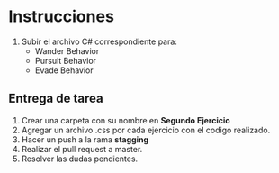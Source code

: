# Instrucciones
1. Subir el archivo C# correspondiente para:
    - Wander Behavior
    - Pursuit Behavior
    - Evade Behavior

## Entrega de tarea
1. Crear una carpeta con su nombre en **Segundo Ejercicio** 
2. Agregar un archivo .css por cada ejercicio con el codigo realizado.
3. Hacer un push a la rama **stagging**
4. Realizar el pull request a master.
5. Resolver las dudas pendientes.